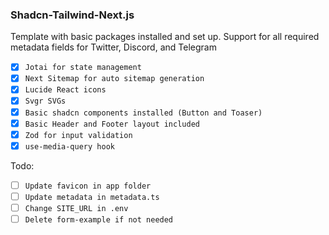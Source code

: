 ### Shadcn-Tailwind-Next.js 
Template with basic packages installed and set up. Support for all required metadata fields for Twitter, Discord, and Telegram

[//]: # (list of packages)
- [x] `Jotai for state management`
- [x] `Next Sitemap for auto sitemap generation`
- [x] `Lucide React icons`
- [x] `Svgr SVGs`
- [x] `Basic shadcn components installed (Button and Toaser)`
- [x] `Basic Header and Footer layout included`
- [x] `Zod for input validation`
- [x] `use-media-query hook`

[//]: # (User todo list)
Todo:
- [ ] `Update favicon in app folder`
- [ ] `Update metadata in metadata.ts`
- [ ] `Change SITE_URL in .env`
- [ ] `Delete form-example if not needed`
